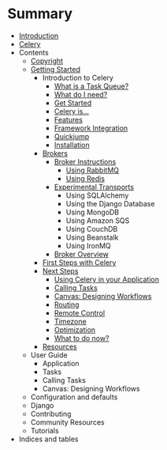 # Summary

* [Introduction](README.md)
* [Celery](celery.md)
* Contents
   * [Copyright](copyright.md)
   * [Getting Started](getting_started.md)
       * Introduction to Celery
           * [What is a Task Queue?](what_is_a_task_queue.md)
           * [What do I need?](what_do_i_need.md)
           * [Get Started](get_started.md)
           * [Celery is…](celery_is.md)
           * [Features](features.md)
           * [Framework Integration](framework_integration.md)
           * [Quickjump](quickjump.md)
           * [Installation](installation.md)
       * [Brokers](brokers.md)
           * [Broker Instructions](broker_instructions.md)
               * [Using RabbitMQ](using_rabbitmq.md)
               * [Using Redis](using_redis.md)
           * [Experimental Transports](experimental_transports.md)
               * Using SQLAlchemy
               * Using the Django Database
               * Using MongoDB
               * Using Amazon SQS
               * Using CouchDB
               * Using Beanstalk
               * Using IronMQ
           * [Broker Overview](broker_overview.md)
       * [First Steps with Celery](first_steps_with_celery.md)
       * [Next Steps](next_steps.md)
           * [Using Celery in your Application](using_celery_in_your_application.md)
           * [Calling Tasks](calling_tasks.md)
           * [Canvas: Designing Workflows](canvas_designing_workflows.md)
           * [Routing](routing.md)
           * [Remote Control](remote_control.md)
           * [Timezone](timezone.md)
           * [Optimization](optimization.md)
           * [What to do now?](what_to_do_now.md)
       * [Resources](resources.md)
   * User Guide
       * Application
       * Tasks
       * Calling Tasks
       * Canvas: Designing Workflows
   * Configuration and defaults
   * Django
   * Contributing
   * Community Resources
   * Tutorials
* Indices and tables

